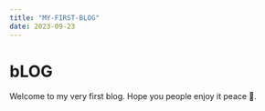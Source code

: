 ```yaml
---
title: "MY-FIRST-BLOG"
date: 2023-09-23
---
```

# bLOG
Welcome to my very first blog. Hope you people enjoy it peace 🤍.
